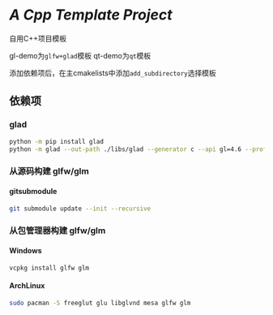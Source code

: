# _A Cpp Template Project_

自用C++项目模板

gl-demo为`glfw+glad`模板
qt-demo为`qt`模板

添加依赖项后，在主cmakelists中添加`add_subdirectory`选择模板

## 依赖项

### glad

```bash
python -m pip install glad
python -m glad --out-path ./libs/glad --generator c --api gl=4.6 --profile compatibility
```

### 从源码构建 glfw/glm

#### gitsubmodule

```bash
git submodule update --init --recursive
```

### 从包管理器构建 glfw/glm

#### Windows

```pwsh
vcpkg install glfw glm
```

#### ArchLinux

```bash
sudo pacman -S freeglut glu libglvnd mesa glfw glm
```